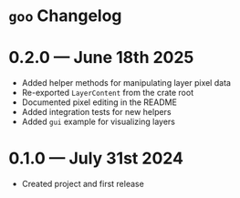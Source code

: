 # `goo` Changelog

# 0.2.0 &mdash; June 18th 2025

- Added helper methods for manipulating layer pixel data
- Re-exported `LayerContent` from the crate root
- Documented pixel editing in the README
- Added integration tests for new helpers
- Added `gui` example for visualizing layers

# 0.1.0 &mdash; July 31st 2024

- Created project and first release

